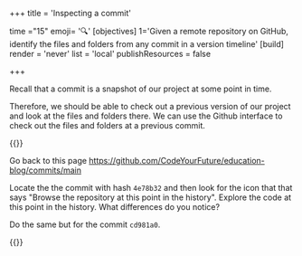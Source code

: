+++
title = 'Inspecting a commit'

time ="15"
emoji= '🔍'
[objectives]
    1='Given a remote repository on GitHub, identify the files and folders from any commit in a version timeline'
[build]
  render = 'never'
  list = 'local'
  publishResources = false

+++

Recall that a commit is a snapshot of our project at some point in time.

Therefore, we should be able to check out a previous version of our project and look at the files and folders there.
We can use the Github interface to check out the files and folders at a previous commit.

{{<note type="exercise">}}

Go back to this page https://github.com/CodeYourFuture/education-blog/commits/main

Locate the the commit with hash `4e78b32` and then look for the icon that that says "Browse the repository at this point in the history".
Explore the code at this point in the history. What differences do you notice?

Do the same but for the commit `cd981a0`.

{{</note>}}
